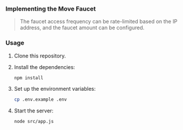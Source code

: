 ### Implementing the Move Faucet

> The faucet access frequency can be rate-limited based on the IP address, and the faucet amount can be configured.

### Usage

1. Clone this repository.

2. Install the dependencies:
   ```bash
   npm install
   ```

3. Set up the environment variables:
   ```bash
   cp .env.example .env
   ```

4. Start the server:
   ```bash
   node src/app.js
   ```